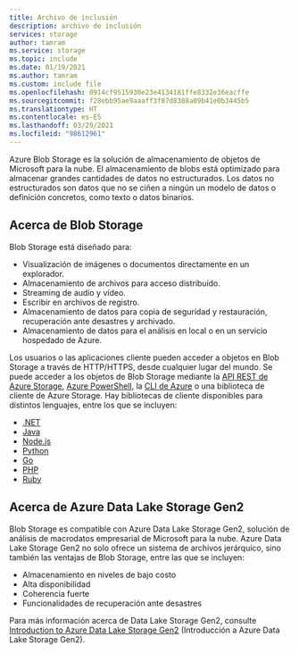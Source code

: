 ```yaml
---
title: Archivo de inclusión
description: archivo de inclusión
services: storage
author: tamram
ms.service: storage
ms.topic: include
ms.date: 01/19/2021
ms.author: tamram
ms.custom: include file
ms.openlocfilehash: 0914cf9515930e23e4134181ffe8332e36eacffe
ms.sourcegitcommit: f28ebb95ae9aaaff3f87d8388a09b41e0b3445b5
ms.translationtype: HT
ms.contentlocale: es-ES
ms.lasthandoff: 03/29/2021
ms.locfileid: "98612961"
---
```

Azure Blob Storage es la solución de almacenamiento de objetos de Microsoft para la nube. El almacenamiento de blobs está optimizado para almacenar grandes cantidades de datos no estructurados. Los datos no estructurados son datos que no se ciñen a ningún un modelo de datos o definición concretos, como texto o datos binarios.

## <a name="about-blob-storage"></a>Acerca de Blob Storage

Blob Storage está diseñado para:

* Visualización de imágenes o documentos directamente en un explorador.
* Almacenamiento de archivos para acceso distribuido.
* Streaming de audio y vídeo.
* Escribir en archivos de registro.
* Almacenamiento de datos para copia de seguridad y restauración, recuperación ante desastres y archivado.
* Almacenamiento de datos para el análisis en local o en un servicio hospedado de Azure.

Los usuarios o las aplicaciones cliente pueden acceder a objetos en Blob Storage a través de HTTP/HTTPS, desde cualquier lugar del mundo. Se puede acceder a los objetos de Blob Storage mediante la [API REST de Azure Storage](/rest/api/storageservices/blob-service-rest-api), [Azure PowerShell](/powershell/module/az.storage), la [CLI de Azure](/cli/azure/storage) o una biblioteca de cliente de Azure Storage. Hay bibliotecas de cliente disponibles para distintos lenguajes, entre los que se incluyen:

* [.NET](/dotnet/api/overview/azure/storage)
* [Java](/java/api/overview/azure/storage)
* [Node.js](https://github.com/Azure/azure-sdk-for-js/tree/master/sdk/storage)
* [Python](../articles/storage/blobs/storage-quickstart-blobs-python.md)
* [Go](https://github.com/azure/azure-storage-blob-go/)
* [PHP](https://azure.github.io/azure-storage-php/)
* [Ruby](https://azure.github.io/azure-storage-ruby)

## <a name="about-azure-data-lake-storage-gen2"></a>Acerca de Azure Data Lake Storage Gen2

Blob Storage es compatible con Azure Data Lake Storage Gen2, solución de análisis de macrodatos empresarial de Microsoft para la nube. Azure Data Lake Storage Gen2 no solo ofrece un sistema de archivos jerárquico, sino también las ventajas de Blob Storage, entre las que se incluyen:

* Almacenamiento en niveles de bajo costo
* Alta disponibilidad
* Coherencia fuerte
* Funcionalidades de recuperación ante desastres

Para más información acerca de Data Lake Storage Gen2, consulte [Introduction to Azure Data Lake Storage Gen2](../articles/storage/blobs/data-lake-storage-introduction.md) (Introducción a Azure Data Lake Storage Gen2).